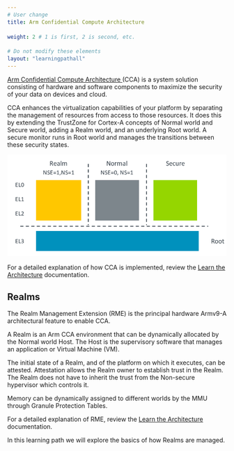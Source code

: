 ```yaml
---
# User change
title: Arm Confidential Compute Architecture

weight: 2 # 1 is first, 2 is second, etc.

# Do not modify these elements
layout: "learningpathall"
---
```


[Arm Confidential Compute Architecture ](https://www.arm.com/architecture/security-features/arm-confidential-compute-architecture) (CCA) is a system solution consisting of hardware and software components to maximize the security of your data on devices and cloud.

CCA enhances the virtualization capabilities of your platform by separating the management of resources from access to those resources. It does this by extending the TrustZone for Cortex-A concepts of Normal world and Secure world, adding a Realm world, and an underlying Root world. A secure monitor runs in Root world and manages the transitions between these security states.

![Architecture #center](_images/realms.png)

For a detailed explanation of how CCA is implemented, review the [Learn the Architecture](https://developer.arm.com/documentation/den0125/) documentation.


## Realms

The Realm Management Extension (RME) is the principal hardware Armv9-A architectural feature to enable CCA.

A Realm is an Arm CCA environment that can be dynamically allocated by the Normal world Host. The Host is the supervisory software that manages an application or Virtual Machine (VM).

The initial state of a Realm, and of the platform on which it executes, can be attested. Attestation allows the Realm owner to establish trust in the Realm. The Realm does not have to inherit the trust from the Non-secure hypervisor which controls it.

Memory can be dynamically assigned to different worlds by the MMU through Granule Protection Tables.

For a detailed explanation of RME, review the [Learn the Architecture](https://developer.arm.com/documentation/den0126) documentation.

In this learning path we will explore the basics of how Realms are managed.
